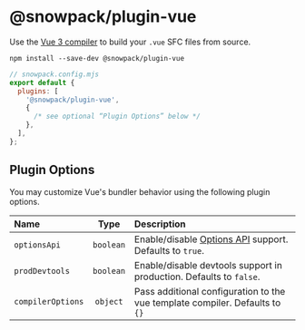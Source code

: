 # @snowpack/plugin-vue

Use the [Vue 3 compiler](https://www.npmjs.com/package/@vue/compiler-sfc) to build your `.vue` SFC files from source.

```
npm install --save-dev @snowpack/plugin-vue
```

```js
// snowpack.config.mjs
export default {
  plugins: [
    '@snowpack/plugin-vue',
    {
      /* see optional “Plugin Options” below */
    },
  ],
};
```

## Plugin Options

You may customize Vue's bundler behavior using the following plugin options.

| Name              |   Type    | Description                                                                                          |
| :---------------- | :-------: | :--------------------------------------------------------------------------------------------------- |
| `optionsApi`      | `boolean` | Enable/disable [Options API](https://v3.vuejs.org/api/options-api.html) support. Defaults to `true`. |
| `prodDevtools`    | `boolean` | Enable/disable devtools support in production. Defaults to `false`.                                  |
| `compilerOptions` | `object`  | Pass additional configuration to the vue template compiler. Defaults to `{}`                         |
